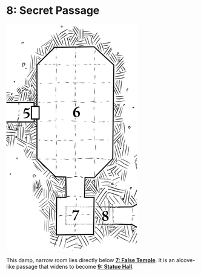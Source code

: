 # 8: Secret Passage

![5-8](5-8.jpg)

This damp, narrow room lies directly below **[7: False Temple](./7_false_temple.md)**.
It is an alcove-like passage that widens to become **[9: Statue Hall](../2_the_upper_tomb/9_statue_hall.md)**.
